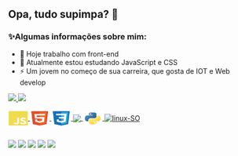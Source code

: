 ## Opa, tudo supimpa? 👋
### ✨Algumas informações sobre mim:

- 🔭 Hoje trabalho com front-end
- 🌱 Atualmente estou estudando JavaScript e CSS
- ⚡ Um jovem no começo de sua carreira, que gosta de IOT e Web develop

 <div>
  <a href="https://github.com/kouthk">
  <img height="180em" src="https://github-readme-stats.vercel.app/api?username=kouthk&show_icons=true&theme=tokyonight&include_all_commits=true&count_private=true"/>
  <img height="180em" src="https://github-readme-stats.vercel.app/api/top-langs/?username=kouthk&layout=compact&langs_count=8&theme=tokyonight"/>
</div>
 <div style="display: inline_block"><br>
  <img align="center" alt="habilidade-JavaScript" height="30" width="40" src="https://raw.githubusercontent.com/devicons/devicon/master/icons/javascript/javascript-plain.svg">
  <img align="center" alt="habilidade-HTML" height="30" width="40" src="https://raw.githubusercontent.com/devicons/devicon/master/icons/html5/html5-original.svg">
  <img align="center" alt="habilidade-CSS" height="30" width="40" src="https://raw.githubusercontent.com/devicons/devicon/master/icons/css3/css3-original.svg">
  <img align="center" src="https://img.icons8.com/fluency/48/000000/arduino.png"/>
  <img align="center" alt="Rafa-Python" height="30" width="40"  src="https://raw.githubusercontent.com/devicons/devicon/master/icons/python/python-original.svg">
  <img align="center" alt="linux-SO"  height="30" width="40" src="https://raw.githubusercontent.com/SP-XD/SP-XD/main/images/linux.gif">
</div>
  
  ##
  
  <div>
  <a href="https://instagram.com/kouthk" target="_blank"><img src="https://img.shields.io/badge/-Instagram-%23E4405F?style=for-the-badge&logo=instagram&logoColor=white" target="_blank"></a>
  <a href = "https://gitlab.com/Kouthk"><img src="https://img.shields.io/badge/GitLab-530F63?style=for-the-badge&logo=gitlab&logoColor=white" target="_blank"></a>
 	<a href="#" target="_blank"><img src="https://img.shields.io/badge/Steam-000000?style=for-the-badge&logo=steam&logoColor=white" target="_blank"></a>
  <a href="#" target="_blank"><img src="https://img.shields.io/badge/Discord-7289DA?style=for-the-badge&logo=discord&logoColor=white" target="_blank"></a> 
  <a href="https://www.linkedin.com/in/alex-spg/" target="_blank"><img src="https://img.shields.io/badge/-LinkedIn-%230077B5?style=for-the-badge&logo=linkedin&logoColor=white" target="_blank"></a> 
  </div>
